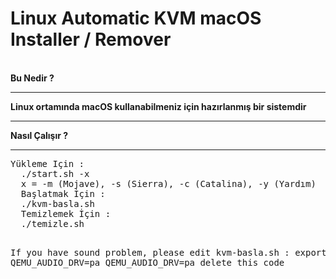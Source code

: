 <h1>Linux Automatic KVM macOS Installer / Remover</h1>
<br>
<b>Bu Nedir ?</b>
<hr></hr>
<b>Linux ortamında macOS kullanabilmeniz için hazırlanmış bir sistemdir</b>
<hr></hr>
<b>Nasıl Çalışır ?</b>
<hr></hr>
<pre>Yükleme Için :
  ./start.sh -x
  x = -m (Mojave), -s (Sierra), -c (Catalina), -y (Yardım)
  Başlatmak İçin :
  ./kvm-basla.sh
  Temizlemek İçin :
  ./temizle.sh

If you have sound problem, please edit kvm-basla.sh :
export QEMU_AUDIO_DRV=pa
QEMU_AUDIO_DRV=pa
delete this code

</pre>
<br>
